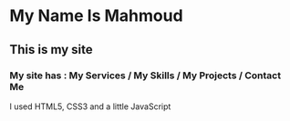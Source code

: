 # My Name Is Mahmoud

## This is my site

### My site has : My Services / My Skills / My Projects / Contact Me

I used HTML5, CSS3 and a little JavaScript
